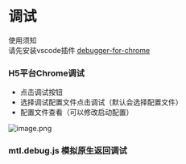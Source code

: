 # 调试

使用须知<br />请先安装vscode插件 [debugger-for-chrome](https://marketplace.visualstudio.com/items?itemName=msjsdiag.debugger-for-chrome)

<a name="S5BH4"></a>
### H5平台Chrome调试

- 点击调试按钮
- 选择调试配置文件点击调试（默认会选择配置文件）
- 配置文件查看（可以修改启动配置）

![image.png](https://cdn.nlark.com/yuque/0/2019/png/271500/1566199562790-75c0fb29-6bf1-4c04-9655-870880a2148c.png#align=left&display=inline&height=410&name=image.png&originHeight=451&originWidth=1320&size=92772&status=done&width=1199.999973990701)


<a name="OIdoI"></a>
### mtl.debug.js 模拟原生返回调试

